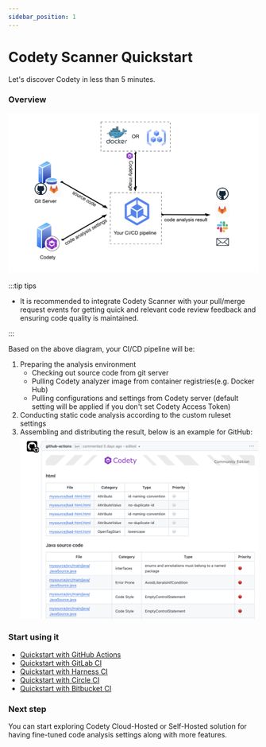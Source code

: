 ```yaml
---
sidebar_position: 1
---
```


# Codety Scanner Quickstart

Let's discover Codety in less than 5 minutes.

### Overview
![diagram](./intro-diagram.png)

:::tip tips

* It is recommended to integrate Codety Scanner with your pull/merge request events for getting quick and relevant code review feedback and ensuring code quality is maintained.

:::

Based on the above diagram, your CI/CD pipeline will be:
1. Preparing the analysis environment
   * Checking out source code from git server
   * Pulling Codety analyzer image from container registries(e.g. Docker Hub)
   * Pulling configurations and settings from Codety server (default setting will be applied if you don't set Codety Access Token)
1. Conducting static code analysis according to the custom ruleset settings
1. Assembling and distributing the result, below is an example for GitHub:
   ![screenshot](./github-1.png)


### Start using it
* [Quickstart with GitHub Actions](github-actions)
* [Quickstart with GitLab CI](gitlab-ci)
* [Quickstart with Harness CI](harness-ci)
* [Quickstart with Circle CI](circleci)
* [Quickstart with Bitbucket CI](bitbucket)

### Next step

You can start exploring Codety Cloud-Hosted or Self-Hosted solution for having fine-tuned code analysis settings along with more features.
